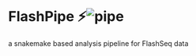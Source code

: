 # FlashPipe ⚡![pipe](https://cdn.emojidex.com/emoji/hdpi/pipe.png "pipe")
a snakemake based analysis pipeline for FlashSeq data
